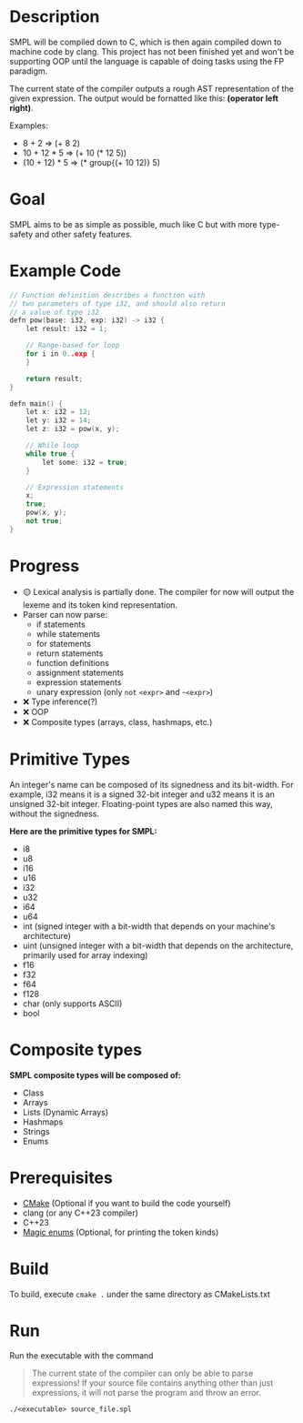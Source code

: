 # Description
SMPL will be compiled down to C, which is then again compiled down to machine code by clang.
This project has not been finished yet and won't be supporting OOP until the language is capable of doing tasks using the FP paradigm.

The current state of the compiler outputs a rough AST representation of the given expression. The output would be fornatted like this: **(operator left right)**.

Examples:
- 8 + 2 => (+ 8 2)
- 10 + 12 * 5 => (+ 10 (* 12 5))
- (10 + 12) * 5 => (* group{(+ 10 12)} 5)

# Goal
SMPL aims to be as simple as possible, much like C but with more type-safety and other safety features.
# Example Code
``` C++
// Function definition describes a function with
// two parameters of type i32, and should also return
// a value of type i32
defn pow(base: i32, exp: i32) -> i32 {
    let result: i32 = 1;

    // Range-based for loop
    for i in 0..exp {
    }

    return result;
}

defn main() {
    let x: i32 = 12;
    let y: i32 = 14;
    let z: i32 = pow(x, y);

    // While loop
    while true {
        let some: i32 = true;
    }

    // Expression statements
    x;
    true;
    pow(x, y);
    not true;
}
```
# Progress
- 🟡 Lexical analysis is partially done. The compiler for now will output the lexeme and its token kind representation.
- Parser can now parse:
    - if statements
    - while statements
    - for statements
    - return statements
    - function definitions
    - assignment statements
    - expression statements
    - unary expression (only `not` `<expr>` and -`<expr>`)
- ❌ Type inference(?)
- ❌ OOP
- ❌ Composite types (arrays, class, hashmaps, etc.)

# Primitive Types
An integer's name can be composed of its signedness and its bit-width. For example, i32 means it is a signed 32-bit integer and u32 means it is an unsigned 32-bit integer.
Floating-point types are also named this way, without the signedness.

**Here are the primitive types for SMPL:**
- i8
- u8
- i16
- u16
- i32
- u32
- i64
- u64
- int (signed integer with a bit-width that depends on your machine's architecture)
- uint (unsigned integer with a bit-width that depends on the architecture, primarily used for array indexing)
- f16
- f32
- f64
- f128
- char (only supports ASCII)
- bool
# Composite types
**SMPL composite types will be composed of:**
- Class
- Arrays
- Lists (Dynamic Arrays)
- Hashmaps
- Strings
- Enums
# Prerequisites
- [CMake](https://cmake.org/download/) (Optional if you want to build the code yourself)
- clang (or any C++23 compiler)
- C++23
- [Magic enums](https://github.com/Neargye/magic_enum) (Optional, for printing the token kinds)
# Build
To build, execute `cmake .` under the same directory as CMakeLists.txt
# Run
Run the executable with the command
> The current state of the compiler can only be able to parse expressions! If your source file contains anything other than just expressions, it will not parse the program and throw an error.
```
./<executable> source_file.spl
```
